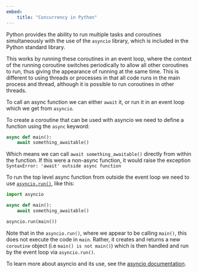 ```yaml
---
embed:
    title: "Concurrency in Python"
---
```

Python provides the ability to run multiple tasks and coroutines simultaneously with the use of the `asyncio` library, which is included in the Python standard library.

This works by running these coroutines in an event loop, where the context of the running coroutine switches periodically to allow all other coroutines to run, thus giving the appearance of running at the same time. This is different to using threads or processes in that all code runs in the main process and thread, although it is possible to run coroutines in other threads.

To call an async function we can either `await` it, or run it in an event loop which we get from `asyncio`.

To create a coroutine that can be used with asyncio we need to define a function using the `async` keyword:
```py
async def main():
    await something_awaitable()
```
Which means we can call `await something_awaitable()` directly from within the function. If this were a non-async function, it would raise the exception `SyntaxError: 'await' outside async function`

To run the top level async function from outside the event loop we need to use [`asyncio.run()`](https://docs.python.org/3/library/asyncio-task.html#asyncio.run), like this:
```py
import asyncio

async def main():
    await something_awaitable()

asyncio.run(main())
```
Note that in the `asyncio.run()`, where we appear to be calling `main()`, this does not execute the code in `main`. Rather, it creates and returns a new `coroutine` object (i.e `main() is not main()`) which is then handled and run by the event loop via `asyncio.run()`.

To learn more about asyncio and its use, see the [asyncio documentation](https://docs.python.org/3/library/asyncio.html).
